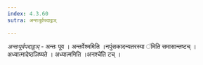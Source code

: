 ```yaml
---
index: 4.3.60
sutra: अन्तःपूर्वपदाट्ठञ्

---
```

_अन्तःपूर्वपदाट्ठञ्_ - अन्तः पूव । अन्तर्वेश्ममिति ।नपुंसकादन्यतरस्या ॑मिति समासान्तष्टच् ।अध्यात्मादेष्ठञिष्यते । अध्यात्ममिति ।अनश्चे॑ति टच् ।